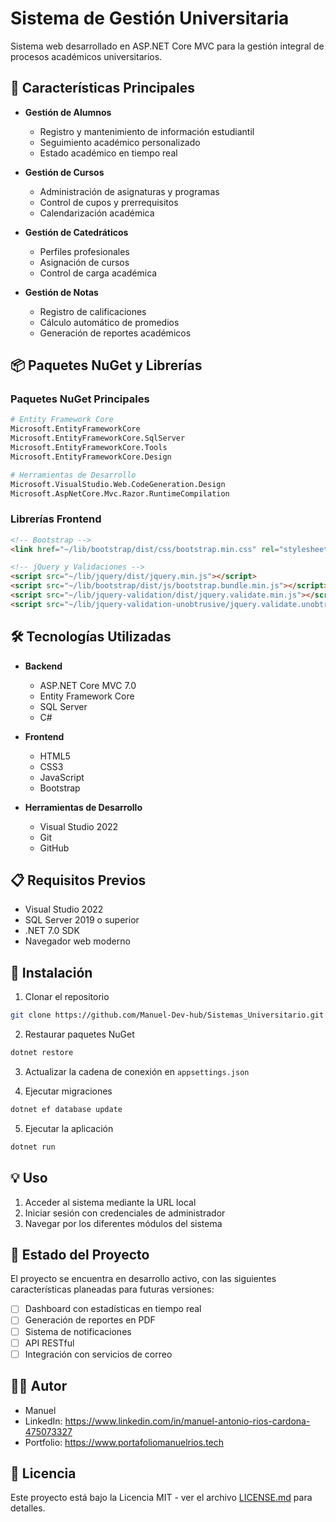 # Sistema de Gestión Universitaria

Sistema web desarrollado en ASP.NET Core MVC para la gestión integral de procesos académicos universitarios.

## 🎯 Características Principales

- **Gestión de Alumnos**
  - Registro y mantenimiento de información estudiantil
  - Seguimiento académico personalizado
  - Estado académico en tiempo real

- **Gestión de Cursos**
  - Administración de asignaturas y programas
  - Control de cupos y prerrequisitos
  - Calendarización académica

- **Gestión de Catedráticos**
  - Perfiles profesionales
  - Asignación de cursos
  - Control de carga académica

- **Gestión de Notas**
  - Registro de calificaciones
  - Cálculo automático de promedios
  - Generación de reportes académicos

## 📦 Paquetes NuGet y Librerías

### Paquetes NuGet Principales
```bash
# Entity Framework Core
Microsoft.EntityFrameworkCore
Microsoft.EntityFrameworkCore.SqlServer
Microsoft.EntityFrameworkCore.Tools
Microsoft.EntityFrameworkCore.Design

# Herramientas de Desarrollo
Microsoft.VisualStudio.Web.CodeGeneration.Design
Microsoft.AspNetCore.Mvc.Razor.RuntimeCompilation
```

### Librerías Frontend
```html
<!-- Bootstrap -->
<link href="~/lib/bootstrap/dist/css/bootstrap.min.css" rel="stylesheet" />

<!-- jQuery y Validaciones -->
<script src="~/lib/jquery/dist/jquery.min.js"></script>
<script src="~/lib/bootstrap/dist/js/bootstrap.bundle.min.js"></script>
<script src="~/lib/jquery-validation/dist/jquery.validate.min.js"></script>
<script src="~/lib/jquery-validation-unobtrusive/jquery.validate.unobtrusive.min.js"></script>
```

## 🛠️ Tecnologías Utilizadas

- **Backend**
  - ASP.NET Core MVC 7.0
  - Entity Framework Core
  - SQL Server
  - C#

- **Frontend**
  - HTML5
  - CSS3
  - JavaScript
  - Bootstrap

- **Herramientas de Desarrollo**
  - Visual Studio 2022
  - Git
  - GitHub

## 📋 Requisitos Previos

- Visual Studio 2022
- SQL Server 2019 o superior
- .NET 7.0 SDK
- Navegador web moderno

## 🚀 Instalación

1. Clonar el repositorio
```bash
git clone https://github.com/Manuel-Dev-hub/Sistemas_Universitario.git
```

2. Restaurar paquetes NuGet
```bash
dotnet restore
```

3. Actualizar la cadena de conexión en `appsettings.json`

4. Ejecutar migraciones
```bash
dotnet ef database update
```

5. Ejecutar la aplicación
```bash
dotnet run
```

## 💡 Uso

1. Acceder al sistema mediante la URL local
2. Iniciar sesión con credenciales de administrador
3. Navegar por los diferentes módulos del sistema



## 🔄 Estado del Proyecto

El proyecto se encuentra en desarrollo activo, con las siguientes características planeadas para futuras versiones:

- [ ] Dashboard con estadísticas en tiempo real
- [ ] Generación de reportes en PDF
- [ ] Sistema de notificaciones
- [ ] API RESTful
- [ ] Integración con servicios de correo

## 👨‍💻 Autor

- Manuel
- LinkedIn: https://www.linkedin.com/in/manuel-antonio-rios-cardona-475073327
- Portfolio: https://www.portafoliomanuelrios.tech

## 📄 Licencia

Este proyecto está bajo la Licencia MIT - ver el archivo [LICENSE.md](LICENSE.md) para detalles.
